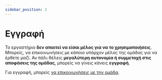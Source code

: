 ```yaml
---
sidebar_position: 2
---
```


# Εγγραφή

Το εργαστήριο **δεν απαιτεί να είσαι μέλος για να το χρησιμοποιήσεις**. Μπορείς, να επικοινωνήσεις με κάποιο υπάρχον μέλος της ομάδας για να έρθετε μαζί. Αν πάλι θέλεις **μεγαλύτερη αυτονομία ή συμμετοχή στις αποφάσεις της ομάδας**, μπορείς να γίνεις κάνεις **εγγραφή**.


Για εγγραφή, μπορείς <a href="/docs/take-part/contact">να επικοινωνήσεις με την ομάδα</a>.